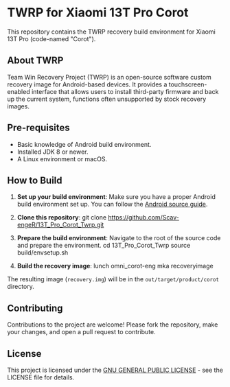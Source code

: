 # TWRP for Xiaomi 13T Pro Corot

This repository contains the TWRP recovery build environment for Xiaomi 13T Pro (code-named "Corot").

## About TWRP

Team Win Recovery Project (TWRP) is an open-source software custom recovery image for Android-based devices. It provides a touchscreen-enabled interface that allows users to install third-party firmware and back up the current system, functions often unsupported by stock recovery images.

## Pre-requisites

- Basic knowledge of Android build environment.
- Installed JDK 8 or newer.
- A Linux environment or macOS.

## How to Build

1. **Set up your build environment**: 
   Make sure you have a proper Android build environment set up. You can follow the [Android source guide](https://source.android.com/setup/build/initializing).

2. **Clone this repository**:
git clone https://github.com/Scav-engeR/13T_Pro_Corot_Twrp.git


3. **Prepare the build environment**:
Navigate to the root of the source code and prepare the environment.
cd 13T_Pro_Corot_Twrp
source build/envsetup.sh


4. **Build the recovery image**:
lunch omni_corot-eng
mka recoveryimage


The resulting image (`recovery.img`) will be in the `out/target/product/corot` directory.

## Contributing

Contributions to the project are welcome! Please fork the repository, make your changes, and open a pull request to contribute.

## License

This project is licensed under the [GNU GENERAL PUBLIC LICENSE](LICENSE) - see the LICENSE file for details.
